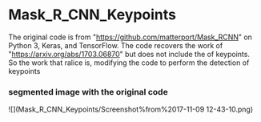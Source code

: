 # Mask_R_CNN_Keypoints
The original code is from "https://github.com/matterport/Mask_RCNN" on Python 3, Keras, and TensorFlow.
The code recovers the work of "https://arxiv.org/abs/1703.06870" but does not include the of keypoints.  
So the work that ralice is, modifying the code to perform the detection of keypoints

### segmented image with the original code
![](Mask_R_CNN_Keypoints/Screenshot%from%2017-11-09 12-43-10.png)
